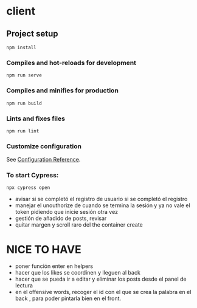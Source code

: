 # client

## Project setup
```
npm install
```

### Compiles and hot-reloads for development
```
npm run serve
```

### Compiles and minifies for production
```
npm run build
```

### Lints and fixes files
```
npm run lint
```

### Customize configuration
See [Configuration Reference](https://cli.vuejs.org/config/).

### To start Cypress:
`npx cypress open`
- avisar si se completó el registro de usuario si se completó el registro
- manejar el unouthorize de cuando se termina la sesión y ya no vale el token pidiendo que inicie sesión otra vez
- gestión de añadido de posts, revisar
- quitar margen y scroll raro del the container create
# NICE TO HAVE
- poner función enter en helpers
- hacer que los likes se coordinen y lleguen al back
- hacer que se pueda ir a editar y eliminar los posts desde el panel de lectura
- en el offensive words, recoger el id con el que se crea la palabra en el back , para poder pintarla bien en el front.
